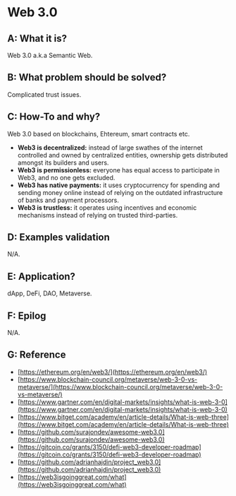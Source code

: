 # Web 3.0

## A: What it is?

Web 3.0 a.k.a Semantic Web.

## B: What problem should be solved?

Complicated trust issues.

## C: How-To and why?

Web 3.0 based on blockchains, Ehtereum, smart contracts etc.

- **Web3 is decentralized:** instead of large swathes of the internet controlled and owned by centralized entities, ownership gets distributed amongst its builders and users.
- **Web3 is permissionless:** everyone has equal access to participate in Web3, and no one gets excluded.
- **Web3 has native payments:** it uses cryptocurrency for spending and sending money online instead of relying on the outdated infrastructure of banks and payment processors.
- **Web3 is trustless:** it operates using incentives and economic mechanisms instead of relying on trusted third-parties.

## D: Examples validation

N/A.


## E: Application?

dApp, DeFi, DAO, Metaverse.

## F: Epilog

N/A.

## G: Reference

- [https://ethereum.org/en/web3/](https://ethereum.org/en/web3/)
- [https://www.blockchain-council.org/metaverse/web-3-0-vs-metaverse/](https://www.blockchain-council.org/metaverse/web-3-0-vs-metaverse/)
- [https://www.gartner.com/en/digital-markets/insights/what-is-web-3-0](https://www.gartner.com/en/digital-markets/insights/what-is-web-3-0)
- [https://www.bitget.com/academy/en/article-details/What-is-web-three](https://www.bitget.com/academy/en/article-details/What-is-web-three)
- [https://github.com/surajondev/awesome-web3.0](https://github.com/surajondev/awesome-web3.0)
- [https://gitcoin.co/grants/3150/defi-web3-developer-roadmap](https://gitcoin.co/grants/3150/defi-web3-developer-roadmap)
- [https://github.com/adrianhajdin/project_web3.0](https://github.com/adrianhajdin/project_web3.0)
- [https://web3isgoinggreat.com/what](https://web3isgoinggreat.com/what)
